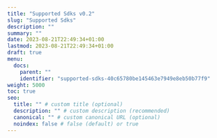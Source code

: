 ```yaml
---
title: "Supported Sdks v0.2"
slug: "Supported Sdks"
description: ""
summary: ""
date: 2023-08-21T22:49:34+01:00
lastmod: 2023-08-21T22:49:34+01:00
draft: true
menu:
  docs:
    parent: ""
    identifier: "supported-sdks-40c65780be145463e7949e8eb50b77f9"
weight: 5000
toc: true
seo:
  title: "" # custom title (optional)
  description: "" # custom description (recommended)
  canonical: "" # custom canonical URL (optional)
  noindex: false # false (default) or true
---
```

